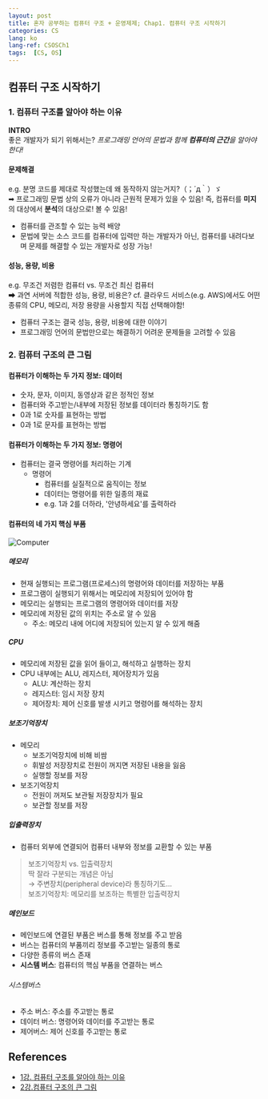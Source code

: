 ```yaml
---
layout: post
title: 혼자 공부하는 컴퓨터 구조 + 운영제제; Chap1. 컴퓨터 구조 시작하기
categories: CS
lang: ko
lang-ref: CSOSCh1
tags:  [CS, OS]
---
```


## 컴퓨터 구조 시작하기
### 1. 컴퓨터 구조를 알아야 하는 이유

**INTRO**  
좋은 개발자가 되기 위해서는?
*프로그래밍 언어의 문법과 함께 **컴퓨터의 근간**을 알아야 한다!*

#### 문제해결
e.g. 분명 코드를 제대로 작성했는데 왜 동작하지 않는거지?（；´д｀）ゞ  
➡ 프로그래밍 문법 상의 오류가 아니라 근원적 문제가 있을 수 있음!
즉, 컴퓨터를 **미지**의 대상에서 **분석**의 대상으로! 볼 수 있음!
- 컴퓨터를 관조할 수 있는 능력 배양
- 문법에 맞는 소스 코드를 컴퓨터에 입력만 하는 개발자가 아닌, 컴퓨터를 내려다보며 문제를 해결할 수 있는 개발자로 성장 가능!

#### 성능, 용량, 비용
e.g. 무조건 저렴한 컴퓨터 vs. 무조건 최신 컴퓨터  
➡ 과연 서버에 적합한 성능, 용량, 비용은?
cf. 클라우드 서비스(e.g. AWS)에서도 어떤 종류의 CPU, 메모리, 저장 용량을 사용할지 직접 선택해야함!
- 컴퓨터 구조는 결국 성능, 용량, 비용에 대한 이야기
- 프로그래밍 언어의 문법만으로는 해결하기 어려운 문제들을 고려할 수 있음

### 2. 컴퓨터 구조의 큰 그림
#### 컴퓨터가 이해하는 두 가지 정보: 데이터
- 숫자, 문자, 이미지, 동영상과 같은 정적인 정보
- 컴퓨터와 주고받는/내부에 저장된 정보를 데이터라 통칭하기도 함
- 0과 1로 숫자를 표현하는 방법
- 0과 1로 문자를 표현하는 방법

#### 컴퓨터가 이해하는 두 가지 정보: 명령어
- 컴퓨터는 결국 명령어를 처리하는 기계
    - 명령어
        - 컴퓨터를 실질적으로 움직이는 정보
        - 데이터는 명령어를 위한 일종의 재료
        - e.g. 1과 2를 더하라, '안녕하세요'를 출력하라

#### 컴퓨터의 네 가지 핵심 부품
![Computer](https://github.com/jeonghyeonee/jeonghyeonee.github.io/assets/33801356/786c6977-2ee9-43bf-ad33-2e7126c53131)

##### 메모리
- 현재 실행되는 프로그램(프로세스)의 명령어와 데이터를 저장하는 부품
- 프로그램이 실행되기 위해서는 메모리에 저장되어 있어야 함
- 메모리는 실행되는 프로그램의 명령어와 데이터를 저장
- 메모리에 저장된 값의 위치는 주소로 알 수 있음
    - 주소: 메모리 내에 어디에 저장되어 있는지 알 수 있게 해줌

##### CPU
- 메모리에 저장된 값을 읽어 들이고, 해석하고 실행하는 장치
- CPU 내부에는 ALU, 레지스터, 제어장치가 있음
    - ALU: 계산하는 장치
    - 레지스터: 임시 저장 장치
    - 제어장치: 제어 신호를 발생 시키고 명령어를 해석하는 장치

##### 보조기억장치
- 메모리
    - 보조기억장치에 비해 비쌈
    - 휘발성 저장장치로 전원이 꺼지면 저장된 내용을 잃음
    - 실행할 정보를 저장
- 보조기억장치
    - 전원이 꺼져도 보관될 저장장치가 필요
    - 보관할 정보를 저장

##### 입출력장치
- 컴퓨터 외부에 연결되어 컴퓨터 내부와 정보를 교환할 수 있는 부품
> 보조기억장치 vs. 입출력장치  
> 딱 잘라 구분되는 개념은 아님   
> → 주변장치(peripheral device)라 통칭하기도...  
> 보조기억장치: 메모리를 보조하는 특별한 입출력장치  

##### 메인보드
- 메인보드에 연결된 부품은 버스를 통해 정보를 주고 받음
- 버스는 컴퓨터의 부품끼리 정보를 주고받는 일종의 통로
- 다양한 종류의 버스 존재
- **시스템 버스**: 컴퓨터의 핵심 부품을 연결하는 버스

###### 시스템버스
- 주소 버스: 주소를 주고받는 통로
- 데이터 버스: 명령어와 데이터를 주고받는 통로
- 제어버스: 제어 신호를 주고받는 통로

## References
- [1강. 컴퓨터 구조를 알아야 하는 이유](https://youtu.be/JqH7yCeu2Us)
- [2강.컴퓨터 구조의 큰 그림](https://youtu.be/Oga3_Rl1kxQ)
